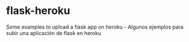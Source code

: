 # flask-heroku
Some examples to upload a flask app on heroku - Algunos ejemplos para subir una aplicación de flask en heroku
